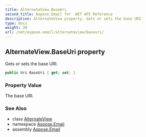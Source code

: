 ```yaml
---
title: AlternateView.BaseUri
second_title: Aspose.Email for .NET API Reference
description: AlternateView property. Gets or sets the base URI
type: docs
weight: 30
url: /net/aspose.email/alternateview/baseuri/
---
```

## AlternateView.BaseUri property

Gets or sets the base URI.

```csharp
public Uri BaseUri { get; set; }
```

### Property Value

The base URI.

### See Also

* class [AlternateView](../)
* namespace [Aspose.Email](../../alternateview/)
* assembly [Aspose.Email](../../../)


